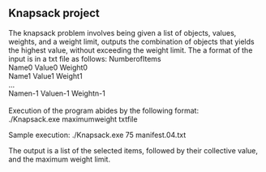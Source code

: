 ## Knapsack project

The knapsack problem involves being given a list of objects, values, weights, and a weight limit, outputs the combination of objects that yields the highest value, without exceeding the weight limit.
The a format of the input is in a txt file as follows:
NumberofItems <br />
Name0 Value0 Weight0<br />
Name1 Value1 Weight1<br />
...<br />
Namen-1 Valuen-1 Weightn-1<br />
<br />
Execution of the program abides by the following format:<br />
./Knapsack.exe maximumweight txtfile<br />

Sample execution: 
./Knapsack.exe 75 manifest.04.txt

The output is a list of the selected items, followed by their collective value, and the maximum weight limit.